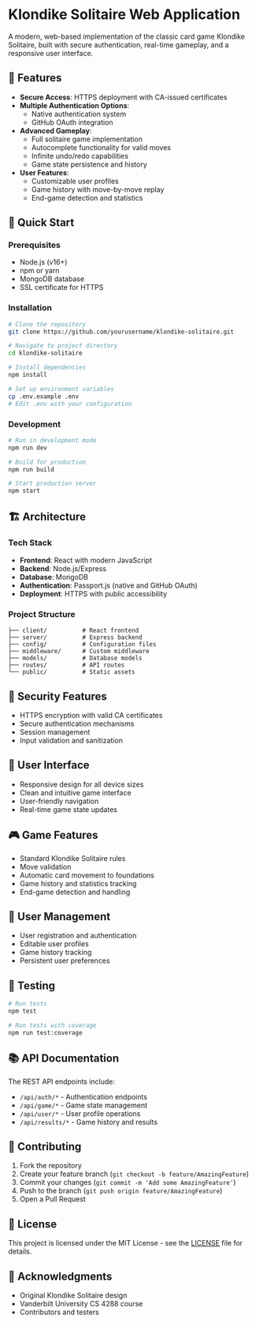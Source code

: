 # Klondike Solitaire Web Application

A modern, web-based implementation of the classic card game Klondike Solitaire, built with secure authentication, real-time gameplay, and a responsive user interface.

## 🎯 Features

- **Secure Access**: HTTPS deployment with CA-issued certificates
- **Multiple Authentication Options**: 
  - Native authentication system
  - GitHub OAuth integration
- **Advanced Gameplay**:
  - Full solitaire game implementation
  - Autocomplete functionality for valid moves
  - Infinite undo/redo capabilities
  - Game state persistence and history
- **User Features**:
  - Customizable user profiles
  - Game history with move-by-move replay
  - End-game detection and statistics

## 🚀 Quick Start

### Prerequisites

- Node.js (v16+)
- npm or yarn
- MongoDB database
- SSL certificate for HTTPS

### Installation

```bash
# Clone the repository
git clone https://github.com/yourusername/klondike-solitaire.git

# Navigate to project directory
cd klondike-solitaire

# Install dependencies
npm install

# Set up environment variables
cp .env.example .env
# Edit .env with your configuration
```

### Development

```bash
# Run in development mode
npm run dev

# Build for production
npm run build

# Start production server
npm start
```

## 🏗️ Architecture

### Tech Stack

- **Frontend**: React with modern JavaScript
- **Backend**: Node.js/Express
- **Database**: MongoDB
- **Authentication**: Passport.js (native and GitHub OAuth)
- **Deployment**: HTTPS with public accessibility

### Project Structure

```
├── client/          # React frontend
├── server/          # Express backend
├── config/          # Configuration files
├── middleware/      # Custom middleware
├── models/          # Database models
├── routes/          # API routes
└── public/          # Static assets
```

## 🔐 Security Features

- HTTPS encryption with valid CA certificates
- Secure authentication mechanisms
- Session management
- Input validation and sanitization

## 📱 User Interface

- Responsive design for all device sizes
- Clean and intuitive game interface
- User-friendly navigation
- Real-time game state updates

## 🎮 Game Features

- Standard Klondike Solitaire rules
- Move validation
- Automatic card movement to foundations
- Game history and statistics tracking
- End-game detection and handling

## 👥 User Management

- User registration and authentication
- Editable user profiles
- Game history tracking
- Persistent user preferences

## 🧪 Testing

```bash
# Run tests
npm test

# Run tests with coverage
npm run test:coverage
```

## 📚 API Documentation

The REST API endpoints include:

- `/api/auth/*` - Authentication endpoints
- `/api/game/*` - Game state management
- `/api/user/*` - User profile operations
- `/api/results/*` - Game history and results

## 🤝 Contributing

1. Fork the repository
2. Create your feature branch (`git checkout -b feature/AmazingFeature`)
3. Commit your changes (`git commit -m 'Add some AmazingFeature'`)
4. Push to the branch (`git push origin feature/AmazingFeature`)
5. Open a Pull Request

## 📝 License

This project is licensed under the MIT License - see the [LICENSE](LICENSE) file for details.

## 🙏 Acknowledgments

- Original Klondike Solitaire design
- Vanderbilt University CS 4288 course
- Contributors and testers